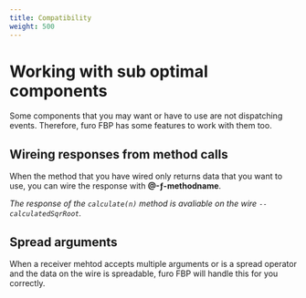 ```yaml
---
title: Compatibility
weight: 500
---
```

# Working with sub optimal components

Some components that you may want or have to use are not dispatching events.
Therefore, furo FBP has some features to work with them too.

## Wireing responses from method calls

When the method that you have wired only returns data that you want to use, 
you can wire the response with **@-ƒ-methodname**.


<furo-demo-snippet no-demo flow style="height:200px">
<template>
   <!-- we put the value of number on the wire --calcClicked -->
   <furo-button @-click="--calcClicked(number)"> calculate sqrt </furo-button>
   <!-- The response of the calculate method is dispatched on @-ƒ-calculate -->    
   <square-root ƒ-calculate="--calcClicked" @-ƒ-calculate="--calculatedSqrRoot"></square-root>
  <display-result ƒ-show="--calculatedSqrRoot"></display-result>
</template>
</furo-demo-snippet>

*The response of the `calculate(n)` method is avaliable on the wire `--calculatedSqrRoot`.*

## Spread arguments
When a receiver mehtod accepts multiple arguments or is a spread operator and the data on the wire is spreadable, 
furo FBP will handle this for you correctly.



